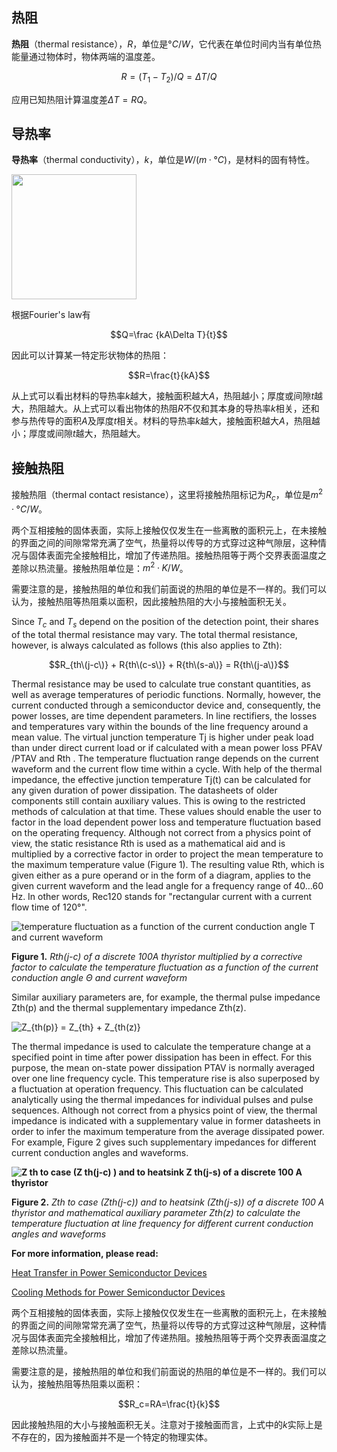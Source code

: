 ## 热阻

**热阻**（thermal resistance），$R$，单位是$°C/W$，它代表在单位时间内当有单位热能量通过物体时，物体两端的温度差。

$$R=(T_1-T_2)/Q=\Delta T/Q$$

应用已知热阻计算温度差$\Delta T=RQ$。

## 导热率

**导热率**（thermal conductivity），$k$，单位是$W/(m·°C)$，是材料的固有特性。

<img src="/images/steady_conditions.svg" width="200" width="350" />

根据Fourier's law有

$$Q=\frac {kA\Delta T}{t}$$

因此可以计算某一特定形状物体的热阻：

$$R=\frac{t}{kA}$$

从上式可以看出材料的导热率$k$越大，接触面积越大$A$，热阻越小；厚度或间隙$t$越大，热阻越大。从上式可以看出物体的热阻$R$不仅和其本身的导热率$k$相关，还和参与热传导的面积$A$及厚度$t$相关。材料的导热率$k$越大，接触面积越大$A$，热阻越小；厚度或间隙$t$越大，热阻越大。

## 接触热阻

接触热阻（thermal contact resistance），这里将接触热阻标记为$R_c$，单位是$m^2·°C/W$。

两个互相接触的固体表面，实际上接触仅仅发生在一些离散的面积元上，在未接触的界面之间的间隙常常充满了空气，热量将以传导的方式穿过这种气隙层，这种情况与固体表面完全接触相比，增加了传递热阻。接触热阻等于两个交界表面温度之差除以热流量。接触热阻单位是：$m^2·K/W$。

需要注意的是，接触热阻的单位和我们前面说的热阻的单位是不一样的。我们可以认为，接触热阻等热阻乘以面积，因此接触热阻的大小与接触面积无关。



Since $T_c$ and $T_s$ depend on the position of the detection point, their shares of the total thermal resistance may vary. The total thermal resistance, however, is always calculated as follows (this also applies to Zth):

$$R_{th\(j-c\)} + R{th\(c-s\)} + R{th\(s-a\)} = R{th\(j-a\)}$$

Thermal resistance may be used to calculate true constant quantities, as well as average temperatures of periodic functions. Normally, however, the current conducted through a semiconductor device and, consequently, the power losses, are time dependent parameters. In line rectifiers, the losses and temperatures vary within the bounds of the line frequency around a mean value. The virtual junction temperature Tj is higher under peak load than under direct current load or if calculated with a mean power loss PFAV /PTAV and Rth . The temperature fluctuation range depends on the current waveform and the current flow time within a cycle. With help of the thermal impedance, the effective junction temperature Tj(t) can be calculated for any given duration of power dissipation. The datasheets of older components still contain auxiliary values. This is owing to the restricted methods of calculation at that time. These values should enable the user to factor in the load dependent power loss and temperature fluctuation based on the operating frequency. Although not correct from a physics point of view, the static resistance Rth is used as a mathematical aid and is multiplied by a corrective factor in order to project the mean temperature to the maximum temperature value (Figure 1). The resulting value Rth, which is given either as a pure operand or in the form of a diagram, applies to the given current waveform and the lead angle for a frequency range of 40…60 Hz. In other words, Rec120 stands for "rectangular current with a current flow time of 120°".

![temperature fluctuation as a function of the current conduction angle T and current waveform][4]

**Figure 1.** _Rth(j-c) of a discrete 100A thyristor multiplied by a corrective factor to calculate the temperature fluctuation as a function of the current conduction angle Θ and current waveform_

Similar auxiliary parameters are, for example, the thermal pulse impedance Zth(p) and the thermal supplementary impedance Zth(z).

![Z_{th\(p\)} = Z_{th} + Z_{th\(z\)} ][5]

The thermal impedance is used to calculate the temperature change at a specified point in time after power dissipation has been in effect. For this purpose, the mean on-state power dissipation PTAV is normally averaged over one line frequency cycle. This temperature rise is also superposed by a fluctuation at operation frequency. This fluctuation can be calculated analytically using the thermal impedances for individual pulses and pulse sequences. Although not correct from a physics point of view, the thermal impedance is indicated with a supplementary value in former datasheets in order to infer the maximum temperature from the average dissipated power. For example, Figure 2 gives such supplementary impedances for different current conduction angles and waveforms.

**![Z th to case \(Z th\(j-c\) \) and to heatsink Z th\(j-s\) of a discrete 100 A thyristor][6]**

**Figure 2.** _Zth to case (Zth(j-c)) and to heatsink (Zth(j-s)) of a discrete 100 A thyristor and mathematical auxiliary parameter Zth(z) to calculate the temperature fluctuation at line frequency for different current conduction angles and waveforms_

 

**For more information, please read:**

[Heat Transfer in Power Semiconductor Devices][7]

[Cooling Methods for Power Semiconductor Devices][8]


[1]: http://www.powerguru.org/wordpress/wp-content/uploads/2012/12/Thermal-impedance-and-thermal-resistance-300x200.jpg
[2]: http://www.powerguru.org/wordpress/wp-content/plugins/latex/cache/tex_90d65f883ae5523a97c4423a22799af4.gif
[3]: http://www.powerguru.org/wordpress/wp-content/plugins/latex/cache/tex_d7ed4a94ecf09ec4312a00566d02e59c.gif
[4]: http://www.powerguru.org/wordpress/wp-content/uploads/2012/12/temperature-fluctuation-as-a-function-of-the-current-conduction-angle-T-and-current-waveform.jpg "temperature fluctuation as a function of the current conduction angle T and current waveform"
[5]: http://www.powerguru.org/wordpress/wp-content/plugins/latex/cache/tex_a7498475dcd0dc1fbb2b08f716c3e13e.gif
[6]: http://www.powerguru.org/wordpress/wp-content/uploads/2012/12/Z-th-to-case-Z-thj-c-and-to-heatsink-Z-thj-s-of-a-discrete-100-A-thyristor.jpg "Z th to case (Z th(j-c) ) and to heatsink Z th(j-s) of a discrete 100 A thyristor"
[7]: http://www.powerguru.org/heat-transfer-in-power-semiconductor-devices/
[8]: http://www.powerguru.org/cooling-methods-for-power-semiconductor-devices/

  









































































































































































































































































































































































































































































































































































































































































































































































































































































































































































































































































































 两个互相接触的固体表面，实际上接触仅仅发生在一些离散的面积元上，在未接触的界面之间的间隙常常充满了空气，热量将以传导的方式穿过这种气隙层，这种情况与固体表面完全接触相比，增加了传递热阻。接触热阻等于两个交界表面温度之差除以热流量。

需要注意的是，接触热阻的单位和我们前面说的热阻的单位是不一样的。我们可以认为，接触热阻等热阻乘以面积：

$$R_c=RA=\frac{t}{k}$$

因此接触热阻的大小与接触面积无关。注意对于接触面而言，上式中的$k$实际上是不存在的，因为接触面并不是一个特定的物理实体。<!--se_discussion_list:{"6PfKqjFa2UwMkwxdTWS3N0DO":{"selectionStart":861,"type":"conflict","selectionEnd":7108,"discussionIndex":"6PfKqjFa2UwMkwxdTWS3N0DO"}}-->
